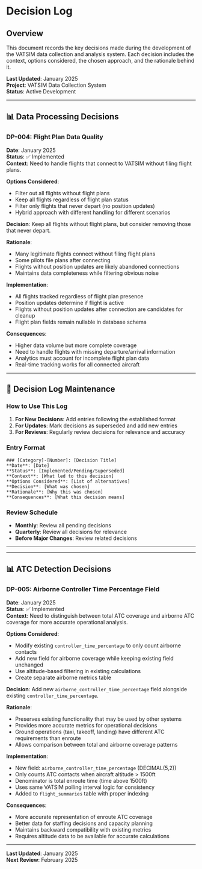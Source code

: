 # Decision Log

## Overview

This document records the key decisions made during the development of the VATSIM data collection and analysis system. Each decision includes the context, options considered, the chosen approach, and the rationale behind it.

**Last Updated**: January 2025  
**Project**: VATSIM Data Collection System  
**Status**: Active Development

---

## 📊 **Data Processing Decisions**

### DP-004: Flight Plan Data Quality
**Date**: January 2025  
**Status**: ✅ Implemented  
**Context**: Need to handle flights that connect to VATSIM without filing flight plans.

**Options Considered**:
- Filter out all flights without flight plans
- Keep all flights regardless of flight plan status
- Filter only flights that never depart (no position updates)
- Hybrid approach with different handling for different scenarios

**Decision**: Keep all flights without flight plans, but consider removing those that never depart.

**Rationale**:
- Many legitimate flights connect without filing flight plans
- Some pilots file plans after connecting
- Flights without position updates are likely abandoned connections
- Maintains data completeness while filtering obvious noise

**Implementation**:
- All flights tracked regardless of flight plan presence
- Position updates determine if flight is active
- Flights without position updates after connection are candidates for cleanup
- Flight plan fields remain nullable in database schema

**Consequences**:
- Higher data volume but more complete coverage
- Need to handle flights with missing departure/arrival information
- Analytics must account for incomplete flight plan data
- Real-time tracking works for all connected aircraft

---

## 📝 **Decision Log Maintenance**

### How to Use This Log

1. **For New Decisions**: Add entries following the established format
2. **For Updates**: Mark decisions as superseded and add new entries
3. **For Reviews**: Regularly review decisions for relevance and accuracy

### Entry Format

```
### [Category]-[Number]: [Decision Title]
**Date**: [Date]
**Status**: [Implemented/Pending/Superseded]
**Context**: [What led to this decision]
**Options Considered**: [List of alternatives]
**Decision**: [What was chosen]
**Rationale**: [Why this was chosen]
**Consequences**: [What this decision means]
```

### Review Schedule

- **Monthly**: Review all pending decisions
- **Quarterly**: Review all decisions for relevance
- **Before Major Changes**: Review related decisions

---

---

## 📊 **ATC Detection Decisions**

### DP-005: Airborne Controller Time Percentage Field
**Date**: January 2025  
**Status**: ✅ Implemented  
**Context**: Need to distinguish between total ATC coverage and airborne ATC coverage for more accurate operational analysis.

**Options Considered**:
- Modify existing `controller_time_percentage` to only count airborne contacts
- Add new field for airborne coverage while keeping existing field unchanged
- Use altitude-based filtering in existing calculations
- Create separate airborne metrics table

**Decision**: Add new `airborne_controller_time_percentage` field alongside existing `controller_time_percentage`.

**Rationale**:
- Preserves existing functionality that may be used by other systems
- Provides more accurate metrics for operational decisions
- Ground operations (taxi, takeoff, landing) have different ATC requirements than enroute
- Allows comparison between total and airborne coverage patterns

**Implementation**:
- New field: `airborne_controller_time_percentage` (DECIMAL(5,2))
- Only counts ATC contacts when aircraft altitude > 1500ft
- Denominator is total enroute time (time above 1500ft)
- Uses same VATSIM polling interval logic for consistency
- Added to `flight_summaries` table with proper indexing

**Consequences**:
- More accurate representation of enroute ATC coverage
- Better data for staffing decisions and capacity planning
- Maintains backward compatibility with existing metrics
- Requires altitude data to be available for accurate calculations

---

**Last Updated**: January 2025  
**Next Review**: February 2025
